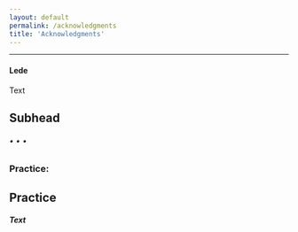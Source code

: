 ```yaml
---
layout: default
permalink: /acknowledgments
title: 'Acknowledgments'
---
```


***

#### Lede

Text

## Subhead

###### • • •

### Practice:

## Practice<br/>
##### Text


